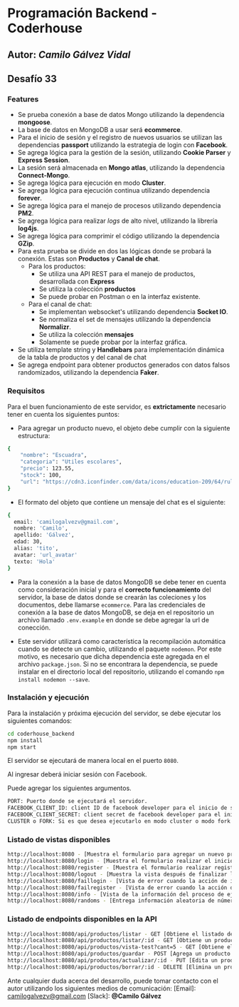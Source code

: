 # Programación Backend - Coderhouse
## Autor: _Camilo Gálvez Vidal_

## Desafío 33


### Features
- Se prueba conexión a base de datos Mongo utilizando la dependencia **mongoose**.
- La base de datos en MongoDB a usar será **ecommerce**.
- Para el inicio de sesión y el registro de nuevos usuarios se utilizan las dependencias **passport** utilizando la estrategia de login con **Facebook**.
- Se agrega lógica para la gestión de la sesión, utilizando **Cookie Parser** y **Express Session**.
- La sesión será almacenada en **Mongo atlas**, utilizando la dependencia **Connect-Mongo**.
- Se agrega lógica para ejecución en modo **Cluster**.
- Se agrega lógica para ejecución continua utilizando dependencia **forever**.
- Se agrega lógica para el manejo de procesos utilizando dependencia **PM2**.
- Se agrega lógica para realizar _logs_ de alto nivel, utilizando la librería **log4js**.
- Se agrega lógica para comprimir el código utilizando la dependencia **GZip**.
- Para esta prueba se divide en dos las lógicas donde se probará la conexión. Estas son **Productos** y **Canal de chat**.
  - Para los productos:
    - Se utiliza una API REST para el manejo de productos, desarrollada con **Express**
    - Se utiliza la colección **productos**
    - Se puede probar en Postman o en la interfaz existente.
  - Para el canal de chat:
    - Se implementan websocket's utilizando dependencia **Socket IO**.
    - Se normaliza el set de mensajes utilizando la dependencia **Normalizr**.
    - Se utiliza la colección **mensajes**
    - Solamente se puede probar por la interfaz gráfica.
- Se utiliza template string y **Handlebars** para implementación dinámica de la tabla de productos y del canal de chat
- Se agrega endpoint para obtener productos generados con datos falsos randomizados, utilizando la dependencia **Faker**.

### Requisitos
Para el buen funcionamiento de este servidor, es **extrictamente** necesario tener en cuenta los siguientes puntos:

- Para agregar un producto nuevo, el objeto debe cumplir con la siguiente estructura:
```sh
{ 
    "nombre": "Escuadra",
    "categoria": "Utiles escolares",
    "precio": 123.55,
    "stock": 100,
    "url": "https://cdn3.iconfinder.com/data/icons/education-209/64/ruler-triangle-stationary-school-256.png"
}
```

- El formato del objeto que contiene un mensaje del chat es el siguiente:
```sh
{
  email: 'camilogalvezv@gmail.com',
  nombre: 'Camilo',
  apellido: 'Gálvez',
  edad: 30,
  alias: 'tito',
  avatar: 'url_avatar'
  texto: 'Hola'
}
```
- Para la conexión a la base de datos MongoDB se debe tener en cuenta como consideración inicial y para el **correcto funcionamiento** del servidor, la base de datos donde se crearán las coleciones y los documentos, debe llamarse `ecommerce`. Para las credenciales de conexión a la base de datos MongoDB, se deja en el repositorio un archivo llamado `.env.example` en donde se debe agregar la url de conección.

- Este servidor utilizará como característica la recompilación automática cuando se detecte un cambio, utilizando el paquete `nodemon`. Por este motivo, es necesario que dicha dependencia este agregada en el archivo `package.json`. Si no se encontrara la dependencia, se puede instalar en el directorio local del repositorio, utilizando el comando `npm install nodemon --save`.

### Instalación y ejecución
Para la instalación y próxima ejecución del servidor, se debe ejecutar los siguientes comandos:
```sh
cd coderhouse_backend
npm install
npm start
```

El servidor se ejecutará de manera local en el puerto `8080`.

Al ingresar deberá iniciar sesión con Facebook.

Puede agregar los siguientes argumentos.
```sh
PORT: Puerto donde se ejecutará el servidor.
FACEBOOK_CLIENT_ID: client ID de facebook developer para el inicio de sesión con Facebook.
FACEBOOK_CLIENT_SECRET: client secret de facebook developer para el inicio de sesión con Facebook.
CLUSTER o FORK: Si es que desea ejecutarlo en modo cluster o modo fork.
```

### Listado de vistas disponibles

```sh
http://localhost:8080 - [Muestra el formulario para agregar un nuevo producto al listado y además muestra canal de chat]
http://localhost:8080/login - [Muestra el formulario realizar el inicio de sesión]
http://localhost:8080/register - [Muestra el formulario realizar registrar un nuevo usario]
http://localhost:8080/logout - [Muestra la vista después de finalizar la sesión]
http://localhost:8080/faillogin - [Vista de error cuando la acción de inicio de sesión termina de forma errónea]
http://localhost:8080/failregister - [Vista de error cuando la acción de registrar un usuario termina de forma errónea]
http://localhost:8080/info - [Vista de la información del proceso de ejecución]
http://localhost:8080/randoms - [Entrega información aleatoria de números]
```

### Listado de endpoints disponibles en la API

```sh
http://localhost:8080/api/productos/listar - GET [Obtiene el listado de productos]
http://localhost:8080/api/productos/listar/:id - GET [Obtiene un producto en específico]
http://localhost:8080/api/productos/vista-test?cant=5 - GET [Obtiene el listado de productos con datos falsos]
http://localhost:8080/api/productos/guardar - POST [Agrega un producto nuevo]
http://localhost:8080/api/productos/actualizar/:id - PUT [Edita un producto en específico]
http://localhost:8080/api/productos/borrar/:id - DELETE [Elimina un producto en específico]
```

Ante cualquier duda acerca del desarrollo, puede tomar contacto con el autor utilizando los siguientes medios de comunicación:
[Email]: <camilogalvezv@gmail.com>
[Slack]: **@Camilo Gálvez**

